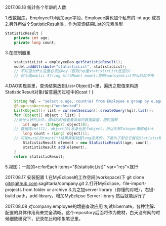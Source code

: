 ﻿2017.08.18 统计各个年龄的人数

1.改数据库，EmployeeTbl表加age字段，Employee类也加个私有的 int age 成员
2.另外再做个StatisticResult类，作为查询结果List的元素类型
```java
StatisticResult {
    private int age;
    private long count;
```
3.在控制器里
```java
    statisticList = employeeDao.getStatisticResult();
    model.addAttribute("statisticList", statisticList);
    // 不知道为什么这里必须加key（否则jsp里statisticList是空的）
    // 但上面public String All(Model model)里的employeeList特么的就不用
```
4.DAO实现类里，查询结果放到List<Object[]>里，遍历之取值来构造StatisticResult对象(留意遍历过程中的cast！)
```java
    String hql = "select e.age, count(e) from Employee e group by e.age order by e.age desc";
    @SuppressWarnings("unchecked")
    List<Object[]> list = currentSession().createQuery(hql).list();
    for (Object[] object : list) {      
    //没什么好的办法，调试的时候查看具体的数据类型，用时强转
        int age = (Integer) object[0];  
    // 数据库int(11)，object[0]本身也是个object，所以先转Integer再赋给int
        long count = (Long) object[1];  
    // 可能mysql的count(*)结果类型就是long定死的，下面为了配合它就在StatisticResult里也写long
        StatisticResult element = new StatisticResult(age, count);
        statisticResult.add(element);
    }
    return statisticResult;
```
5.视图；一般的<c:forEach items="${statisticList}" var="res">就行


2017.08.17 安装配置
1.在MyEclipse的工作空间(workspace)下 git clone git@github.com:sagittaria/company.git
2.打开MyEclipse，file-import-projects from folder or archive
3.为之加server library（你懂的对吧），右键-build path，add library，增加MyEclipse Server library
然后就能运行了

2017.08.08 对company.employee的增删查改应用
初试hibernate，各种注解、配置的具体作用尚未完全清晰。这个repository后面将作为教材，白天没有网的时候细致研究下，记录在此和印象笔记里。